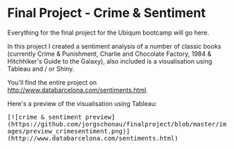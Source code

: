 # Final Project - Crime & Sentiment

Everything for the final project for the Ubiqum bootcamp will go here.

In this project I created a sentiment analysis of a number of classic books (currently Crime & Punishment, Charlie and Chocolate Factory, 1984 & Hitchhiker's Guide to the Galaxy), also included is a visualisation using Tableau and / or Shiny.

You'll find the entire project on http://www.databarcelona.com/sentiments.html.

Here's a preview of the visualisation using Tableau:

<kbd>
[![crime & sentiment preview](https://github.com/jorgschonau/finalproject/blob/master/images/preview_crimesentiment.png)](http://www.databarcelona.com/sentiments.html)</kbd>
